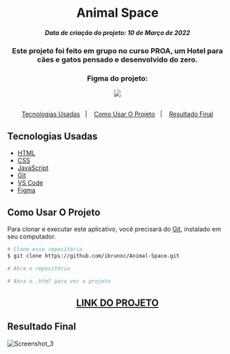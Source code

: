 <h1 align="center">
  Animal Space
</h1>
<h5 align="center">Data de criação do projeto: 10 de Março de 2022</h5>

<h3 align="center">   
  Este projeto foi feito em grupo no curso PROA, um Hotel para cães e gatos pensado e desenvolvido do zero. 
</h3>

<div align="center">
  <h3>Figma do projeto:</h3>  
  <a href = "https://www.figma.com/file/SlkB762ZowBEVa7e4U0Slu/Hotel-Para-C%C3%A3es-e-Gatos"><img src="https://img.shields.io/badge/figma-%23F24E1E.svg?style=for-the-badge&logo=figma&logoColor=white" target="_blank"></a>
</div>

<br />

<p align="center">
  <a href="#Tecnologias-Usadas">Tecnologias Usadas</a>&nbsp;&nbsp;&nbsp;|&nbsp;&nbsp;&nbsp;
  <a href="#Como-Usar-O-Projeto">Como Usar O Projeto</a>&nbsp;&nbsp;&nbsp;|&nbsp;&nbsp;&nbsp;
  <a href="#Resultado-Final">Resultado Final</a>
</p>

## Tecnologias Usadas

- [HTML](https://developer.mozilla.org/pt-BR/docs/Web/HTML)
- [CSS](https://developer.mozilla.org/pt-BR/docs/Web/CSS)
- [JavaScript](https://developer.mozilla.org/pt-BR/docs/Web/JavaScript)
- [Git](https://git-scm.com/docs)
- [VS Code](https://code.visualstudio.com/)
- [Figma](https://figma.com/)

## Como Usar O Projeto
Para clonar e executar este aplicativo, você precisará do [Git](https://git-scm.com), instalado em seu computador.

```bash
# Clone esse repositório
$ git clone https://github.com/ibrunoc/Animal-Space.git

# Abra o repositório

# Abra o .html para ver o projeto
```

<div align="center">
  <h2><a href="https://animal-space.vercel.app/">LINK DO PROJETO</a></h2>
</div>

## Resultado Final

![Screenshot_3](https://user-images.githubusercontent.com/68878579/163184195-b15e2840-c9b5-4765-9450-87bfb9cc7240.png)
